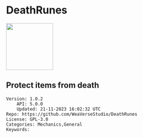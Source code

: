 # DeathRunes
<img src="https://raw.githubusercontent.com/WeaVerseStudio/DeathRunes/f3f118dc2d7d94bd503b7a8ec65bfa7e858157f1/image.png" width="128" height="128" />

## Protect items from death
```properties
Version: 1.0.2
    API: 5.0.0
    Updated: 21-11-2023 16:02:32 UTC
Repo: https://github.com/WeaVerseStudio/DeathRunes
License: GPL-3.0
Categories: Mechanics,General
Keywords: 
```